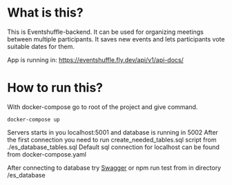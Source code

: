 # What is this?

This is Eventshuffle-backend. It can be used for organizing meetings 
between multiple participants. It saves new events and lets participants
vote suitable dates for them.

App is running in:
https://eventshuffle.fly.dev/api/v1/api-docs/

# How to run this?

With docker-compose go to root of the project and give command. 
```
docker-compose up
```
Servers starts in you localhost:5001 and database is running in 5002
After the first connection you need to run create_needed_tables.sql script from ./es_database_tables.sql
Default sql connection for localhost can be found from docker-compose.yaml

After connecting to database try [Swagger](http://localhost:5001/api/v1/api-docs/) or npm run test from in directory /es_database
